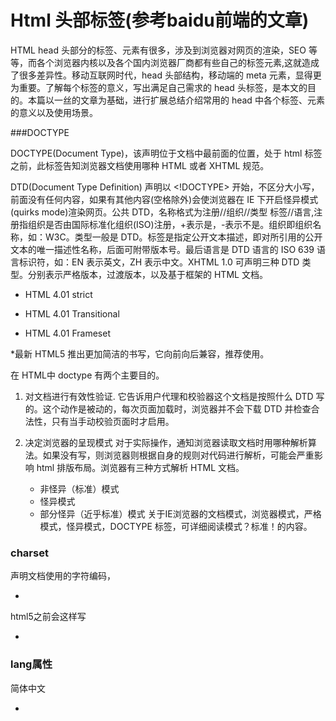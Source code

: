 Html 头部标签(参考baidu前端的文章)
=================
HTML head 头部分的标签、元素有很多，涉及到浏览器对网页的渲染，SEO 等等，而各个浏览器内核以及各个国内浏览器厂商都有些自己的标签元素,这就造成了很多差异性。移动互联网时代，head 头部结构，移动端的 meta 元素，显得更为重要。了解每个标签的意义，写出满足自己需求的 head 头标签，是本文的目的。本篇以一丝的文章为基础，进行扩展总结介绍常用的 head 中各个标签、元素的意义以及使用场景。

###DOCTYPE

DOCTYPE(Document Type)，该声明位于文档中最前面的位置，处于 html 标签之前，此标签告知浏览器文档使用哪种 HTML 或者 XHTML 规范。

DTD(Document Type Definition) 声明以 <!DOCTYPE> 开始，不区分大小写，前面没有任何内容，如果有其他内容(空格除外)会使浏览器在 IE 下开启怪异模式(quirks mode)渲染网页。公共 DTD，名称格式为注册//组织//类型 标签//语言,注册指组织是否由国际标准化组织(ISO)注册，+表示是，-表示不是。组织即组织名称，如：W3C。类型一般是 DTD。标签是指定公开文本描述，即对所引用的公开文本的唯一描述性名称，后面可附带版本号。最后语言是 DTD 语言的 ISO 639 语言标识符，如：EN 表示英文，ZH 表示中文。XHTML 1.0 可声明三种 DTD 类型。分别表示严格版本，过渡版本，以及基于框架的 HTML 文档。
* HTML 4.01 strict

  ><!DOCTYPE HTML PUBLIC "-//W3C//DTD HTML 4.01//EN" "http://www.w3.org/TR/html4/strict.dtd">

* HTML 4.01 Transitional

  ><!DOCTYPE HTML PUBLIC "-//W3C//DTD HTML 4.01 Transitional//EN" "http://www.w3.org/TR/html4/loose.dtd">

* HTML 4.01 Frameset

  ><!DOCTYPE HTML PUBLIC "-//W3C//DTD HTML 4.01 Frameset//EN" "http://www.w3.org/TR/html4/frameset.dtd">

*最新 HTML5 推出更加简洁的书写，它向前向后兼容，推荐使用。

  ><!doctype html>

在 HTML中 doctype 有两个主要目的。

1. 对文档进行有效性验证.
	它告诉用户代理和校验器这个文档是按照什么 DTD 写的。这个动作是被动的，每次页面加载时，浏览器并不会下载 DTD 并检查合法性，只有当手动校验页面时才启用。

2. 决定浏览器的呈现模式
	对于实际操作，通知浏览器读取文档时用哪种解析算法。如果没有写，则浏览器则根据自身的规则对代码进行解析，可能会严重影响 html 排版布局。浏览器有三种方式解析 HTML 文档。
	
    + 非怪异（标准）模式
    + 怪异模式
    + 部分怪异（近乎标准）模式 关于IE浏览器的文档模式，浏览器模式，严格模式，怪异模式，DOCTYPE 标签，可详细阅读模式？标准！的内容。

### charset

声明文档使用的字符编码，
* <meta charset="utf-8">
html5之前会这样写
* <meta http-equiv="Content-Type" content="text/html; charset=utf-8">

### lang属性

简体中文

* <html lang="zh-cmn-Hans">





